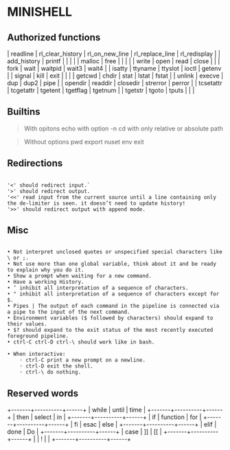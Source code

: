 


# MINISHELL

## Authorized functions


| readline    | rl_clear_history | rl_on_new_line | rl_replace_line | rl_redisplay |
| add_history | printf           |                |                 |              |
| malloc      | free             |                |                 |              |
| write       | open             | read           | close           |              |
| fork        | wait             | waitpid        | wait3           | wait4        |
| isatty      | ttyname          | ttyslot        | ioctl           | getenv       |
| signal      | kill             | exit           |                 |              |
| getcwd      | chdir            | stat           | lstat           | fstat        |
| unlink      | execve           | dup            | dup2            | pipe         |
| opendir     | readdir          | closedir       | strerror        | perror       |
| tcsetattr   | tcgetattr        | tgetent        | tgetflag        | tgetnum      |
| tgetstr     | tgoto            | tputs          |                 |              |

## Builtins

> With opitons
echo with option -n
cd with only relative or absolute path

> Without options
pwd
export
nuset
env
exit

## Redirections
```

'<' should redirect input.`
'>' should redirect output.
'<<' read input from the current source until a line containing only the de-limiter is seen. it doesn’t need to update history!
'>>' should redirect output with append mode.

```
## Misc
```

• Not interpret unclosed quotes or unspecified special characters like \ or ;.
• Not use more than one global variable, think about it and be ready to explain why you do it.
• Show a prompt when waiting for a new command.
• Have a working History.
• ’ inhibit all interpretation of a sequence of characters.
• " inhibit all interpretation of a sequence of characters except for $.
• Pipes | The output of each command in the pipeline is connected via a pipe to the input of the next command.
• Environment variables ($ followed by characters) should expand to their values.
• $? should expand to the exit status of the most recently executed foreground pipeline.
• ctrl-C ctrl-D ctrl-\ should work like in bash.

• When interactive:
	◦ ctrl-C print a new prompt on a newline.
	◦ ctrl-D exit the shell.
	◦ ctrl-\ do nothing.

```
## Reserved words

+-------+----------+------+
| while | until    | time |
+-------+----------+------+
| then  | select   | in   |
+-------+----------+------+
| if    | function | for  |
+-------+----------+------+
| fi    | esac     | else |
+-------+----------+------+
| elif  | done     | Do   |
+-------+----------+------+
| case  | ]]       | [[   |
+-------+----------+------+
|       | !        |      |
+-------+----------+------+
